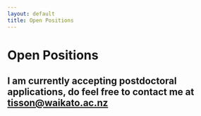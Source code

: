 ```yaml
---
layout: default
title: Open Positions
---
```


# Open Positions

## I am currently accepting postdoctoral applications, do feel free to contact me at tisson@waikato.ac.nz

</div>